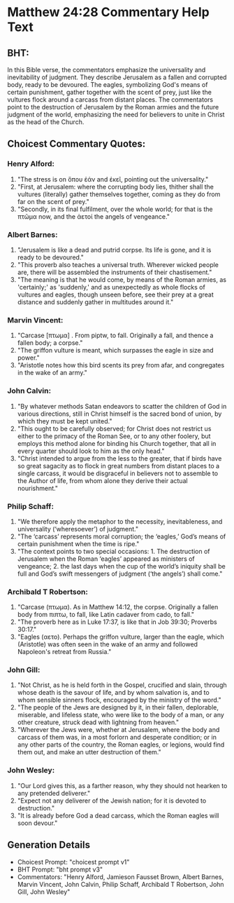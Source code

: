 # Matthew 24:28 Commentary Help Text

## BHT:
In this Bible verse, the commentators emphasize the universality and inevitability of judgment. They describe Jerusalem as a fallen and corrupted body, ready to be devoured. The eagles, symbolizing God's means of certain punishment, gather together with the scent of prey, just like the vultures flock around a carcass from distant places. The commentators point to the destruction of Jerusalem by the Roman armies and the future judgment of the world, emphasizing the need for believers to unite in Christ as the head of the Church.

## Choicest Commentary Quotes:
### Henry Alford:
1. "The stress is on ὅπου ἐάν and ἐκεῖ, pointing out the universality."
2. "First, at Jerusalem: where the corrupting body lies, thither shall the vultures (literally) gather themselves together, coming as they do from far on the scent of prey."
3. "Secondly, in its final fulfilment, over the whole world; for that is the πτῶμα now, and the ἀετοί the angels of vengeance."

### Albert Barnes:
1. "Jerusalem is like a dead and putrid corpse. Its life is gone, and it is ready to be devoured."
2. "This proverb also teaches a universal truth. Wherever wicked people are, there will be assembled the instruments of their chastisement."
3. "The meaning is that he would come, by means of the Roman armies, as 'certainly;' as 'suddenly,' and as unexpectedly as whole flocks of vultures and eagles, though unseen before, see their prey at a great distance and suddenly gather in multitudes around it."

### Marvin Vincent:
1. "Carcase [πτωμα] . From piptw, to fall. Originally a fall, and thence a fallen body; a corpse." 
2. "The griffon vulture is meant, which surpasses the eagle in size and power." 
3. "Aristotle notes how this bird scents its prey from afar, and congregates in the wake of an army."

### John Calvin:
1. "By whatever methods Satan endeavors to scatter the children of God in various directions, still in Christ himself is the sacred bond of union, by which they must be kept united."
2. "This ought to be carefully observed; for Christ does not restrict us either to the primacy of the Roman See, or to any other foolery, but employs this method alone for binding his Church together, that all in every quarter should look to him as the only head."
3. "Christ intended to argue from the less to the greater, that if birds have so great sagacity as to flock in great numbers from distant places to a single carcass, it would be disgraceful in believers not to assemble to the Author of life, from whom alone they derive their actual nourishment."

### Philip Schaff:
1. "We therefore apply the metaphor to the necessity, inevitableness, and universality (‘wheresoever’) of judgment."
2. "The ‘carcass’ represents moral corruption; the ‘eagles,’ God’s means of certain punishment when the time is ripe."
3. "The context points to two special occasions: 1. The destruction of Jerusalem when the Roman ‘eagles’ appeared as ministers of vengeance; 2. the last days when the cup of the world’s iniquity shall be full and God’s swift messengers of judgment (‘the angels’) shall come."

### Archibald T Robertson:
1. "Carcase (πτωμα). As in Matthew 14:12, the corpse. Originally a fallen body from πιπτω, to fall, like Latin cadaver from cado, to fall."
2. "The proverb here as in Luke 17:37, is like that in Job 39:30; Proverbs 30:17."
3. "Eagles (αετο). Perhaps the griffon vulture, larger than the eagle, which (Aristotle) was often seen in the wake of an army and followed Napoleon's retreat from Russia."

### John Gill:
1. "Not Christ, as he is held forth in the Gospel, crucified and slain, through whose death is the savour of life, and by whom salvation is, and to whom sensible sinners flock, encouraged by the ministry of the word."
2. "The people of the Jews are designed by it, in their fallen, deplorable, miserable, and lifeless state, who were like to the body of a man, or any other creature, struck dead with lightning from heaven."
3. "Wherever the Jews were, whether at Jerusalem, where the body and carcass of them was, in a most forlorn and desperate condition; or in any other parts of the country, the Roman eagles, or legions, would find them out, and make an utter destruction of them."

### John Wesley:
1. "Our Lord gives this, as a farther reason, why they should not hearken to any pretended deliverer."
2. "Expect not any deliverer of the Jewish nation; for it is devoted to destruction."
3. "It is already before God a dead carcass, which the Roman eagles will soon devour."


## Generation Details
- Choicest Prompt: "choicest prompt v1"
- BHT Prompt: "bht prompt v3"
- Commentators: "Henry Alford, Jamieson Fausset Brown, Albert Barnes, Marvin Vincent, John Calvin, Philip Schaff, Archibald T Robertson, John Gill, John Wesley"
